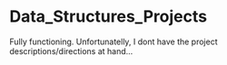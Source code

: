 # Data_Structures_Projects
Fully functioning. Unfortunatelly, I dont have the project descriptions/directions at hand... 
